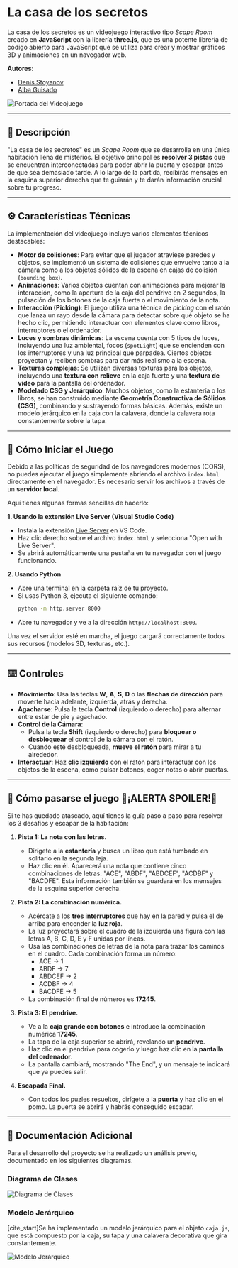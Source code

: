 # La casa de los secretos

La casa de los secretos es un videojuego interactivo tipo *Scape Room* creado en **JavaScript** con la librería **three.js**, que es una potente librería de código abierto para JavaScript que se utiliza para crear y mostrar gráficos 3D y animaciones en un navegador web.

**Autores**:
* [Denis Stoyanov](https://github.com/denissvalentin)
* [Alba Guisado](https://github.com/albaguisadof)

![Portada del Videojuego](./documentacion_extra/Foto_Principal_ScapeRoom.png)

---

## 📜 Descripción

"La casa de los secretos" es un *Scape Room* que se desarrolla en una única habitación llena de misterios. El objetivo principal es **resolver 3 pistas** que se encuentran interconectadas para poder abrir la puerta y escapar antes de que sea demasiado tarde. A lo largo de la partida, recibirás mensajes en la esquina superior derecha que te guiarán y te darán información crucial sobre tu progreso.

---

## ⚙️ Características Técnicas

La implementación del videojuego incluye varios elementos técnicos destacables:

* **Motor de colisiones**: Para evitar que el jugador atraviese paredes y objetos, se implementó un sistema de colisiones que envuelve tanto a la cámara como a los objetos sólidos de la escena en cajas de colisión (`bounding box`).
* **Animaciones**: Varios objetos cuentan con animaciones para mejorar la interacción, como la apertura de la caja del pendrive en 2 segundos, la pulsación de los botones de la caja fuerte o el movimiento de la nota.
* **Interacción (Picking)**: El juego utiliza una técnica de *picking* con el ratón que lanza un rayo desde la cámara para detectar sobre qué objeto se ha hecho clic, permitiendo interactuar con elementos clave como libros, interruptores o el ordenador.
* **Luces y sombras dinámicas**: La escena cuenta con 5 tipos de luces, incluyendo una luz ambiental, focos (`spotLight`) que se encienden con los interruptores y una luz principal que parpadea. Ciertos objetos proyectan y reciben sombras para dar más realismo a la escena.
* **Texturas complejas**: Se utilizan diversas texturas para los objetos, incluyendo una **textura con relieve** en la caja fuerte y una **textura de vídeo** para la pantalla del ordenador.
* **Modelado CSG y Jerárquico**: Muchos objetos, como la estantería o los libros, se han construido mediante **Geometría Constructiva de Sólidos (CSG)**, combinando y sustrayendo formas básicas. Además, existe un modelo jerárquico en la caja con la calavera, donde la calavera rota constantemente sobre la tapa.

---

## 🚀 Cómo Iniciar el Juego

Debido a las políticas de seguridad de los navegadores modernos (CORS), no puedes ejecutar el juego simplemente abriendo el archivo `index.html` directamente en el navegador. Es necesario servir los archivos a través de un **servidor local**.

Aquí tienes algunas formas sencillas de hacerlo:

**1. Usando la extensión Live Server (Visual Studio Code)**
* Instala la extensión [Live Server](https://marketplace.visualstudio.com/items?itemName=ritwickdey.LiveServer) en VS Code.
* Haz clic derecho sobre el archivo `index.html` y selecciona "Open with Live Server".
* Se abrirá automáticamente una pestaña en tu navegador con el juego funcionando.

**2. Usando Python**
* Abre una terminal en la carpeta raíz de tu proyecto.
* Si usas Python 3, ejecuta el siguiente comando:
    ```bash
    python -m http.server 8000
    ```
* Abre tu navegador y ve a la dirección `http://localhost:8000`.

Una vez el servidor esté en marcha, el juego cargará correctamente todos sus recursos (modelos 3D, texturas, etc.).

---

## ⌨️ Controles

* **Movimiento**: Usa las teclas **W**, **A**, **S**, **D** o las **flechas de dirección** para moverte hacia adelante, izquierda, atrás y derecha.
* **Agacharse**: Pulsa la tecla **Control** (izquierdo o derecho) para alternar entre estar de pie y agachado.
* **Control de la Cámara**:
    * Pulsa la tecla **Shift** (izquierdo o derecho) para **bloquear o desbloquear** el control de la cámara con el ratón.
    * Cuando esté desbloqueada, **mueve el ratón** para mirar a tu alrededor.
* **Interactuar**: Haz **clic izquierdo** con el ratón para interactuar con los objetos de la escena, como pulsar botones, coger notas o abrir puertas.

---

## 🔑 Cómo pasarse el juego 🚨¡ALERTA SPOILER!🚨

Si te has quedado atascado, aquí tienes la guía paso a paso para resolver los 3 desafíos y escapar de la habitación:

1.  **Pista 1: La nota con las letras.**
    * Dirígete a la **estantería** y busca un libro que está tumbado en solitario en la segunda leja.
    * Haz clic en él. Aparecerá una nota que contiene cinco combinaciones de letras: "ACE", "ABDF", "ABDCEF", "ACDBF" y "BACDFE". Esta información también se guardará en los mensajes de la esquina superior derecha.

2.  **Pista 2: La combinación numérica.**
    * Acércate a los **tres interruptores** que hay en la pared y pulsa el de arriba para encender la **luz roja**.
    * La luz proyectará sobre el cuadro de la izquierda una figura con las letras A, B, C, D, E y F unidas por líneas.
    * Usa las combinaciones de letras de la nota para trazar los caminos en el cuadro. Cada combinación forma un número:
        * ACE → 1
        * ABDF → 7
        * ABDCEF → 2
        * ACDBF → 4
        * BACDFE → 5
    * La combinación final de números es **17245**.

3.  **Pista 3: El pendrive.**
    * Ve a la **caja grande con botones** e introduce la combinación numérica **17245**.
    * La tapa de la caja superior se abrirá, revelando un **pendrive**.
    * Haz clic en el pendrive para cogerlo y luego haz clic en la **pantalla del ordenador**.
    * La pantalla cambiará, mostrando "The End", y un mensaje te indicará que ya puedes salir.

4.  **Escapada Final.**
    * Con todos los puzles resueltos, dirígete a la **puerta** y haz clic en el pomo. La puerta se abrirá y habrás conseguido escapar.

---

## 📄 Documentación Adicional

Para el desarrollo del proyecto se ha realizado un análisis previo, documentado en los siguientes diagramas.

### Diagrama de Clases

![Diagrama de Clases](./documentacion_extra/DiagramaDeClases_LaCasaDeLosSecretos.jpg)

### Modelo Jerárquico

[cite_start]Se ha implementado un modelo jerárquico para el objeto `caja.js`, que está compuesto por la caja, su tapa y una calavera decorativa que gira constantemente.

![Modelo Jerárquico](./documentacion_extra/ModeloJerarquico_LaCasaDeLosSecretos.jpg)
